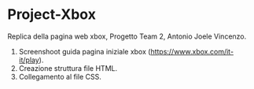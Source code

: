 # Project-Xbox
Replica della pagina web xbox, Progetto Team 2, Antonio Joele Vincenzo.

1. Screenshoot guida pagina iniziale xbox (https://www.xbox.com/it-it/play).
2. Creazione struttura file HTML. 
3. Collegamento al file CSS.